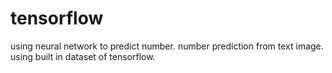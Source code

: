 # tensorflow
using neural network to predict number.
number prediction from text image.
using built in dataset of tensorflow.
